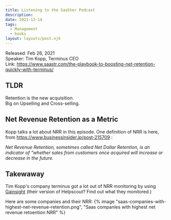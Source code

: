 ```yaml
---
title: Listening to the SaaSter Podcast
description:
date: 2021-12-14
tags:
  - Management
  - books
layout: layouts/post.njk
---
```


Released: Feb 26, 2021  
Speaker: Tim Kopp, Terminus CEO  
Link:  https://www.saastr.com/the-playbook-to-boosting-net-retention-quickly-with-terminus/  

## TLDR

Retention is the new acquisition.  
Big on Upselling and Cross-selling.   

## Net Revenue Retention as a  Metric

Kopp talks a lot about NRR in this episode. One definition of NRR is here, from https://www.businessinsider.jp/post-215709 :  
  
*Net Revenue Retention, sometimes called Net Dollar Retention, is an indicator of "whether sales from customers once acquired will increase or decrease in the future.*


## Takewaway
Tim Kopp's company terminus got a lot out of NRR monitoring by using [Gainsight](https://www.gainsight.com/) (their version of Helpscout? Find out what they monitored.)  

Here are some companies and their NRR:
{% image "saas-companies-with-highest-net-revenue-retention.png", "Saas companies with highest net revenue retoention NRR" %}











